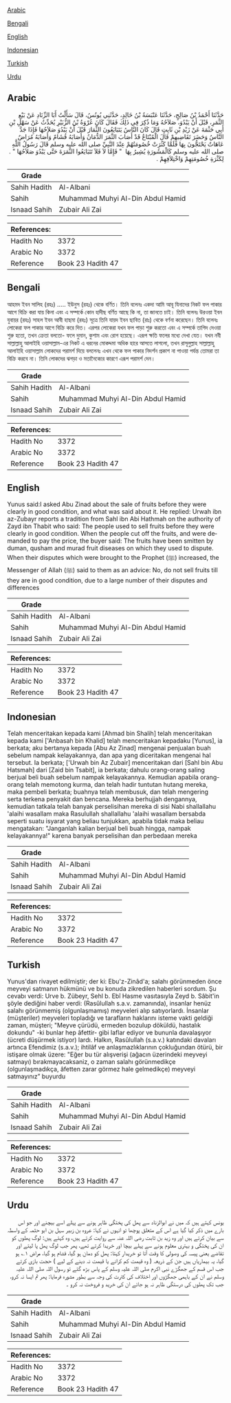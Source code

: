 [Arabic](#arabic)

[Bengali](#bengali)

[English](#english)

[Indonesian](#indonesian)

[Turkish](#turkish)

[Urdu](#urdu)

## Arabic


<div dir="rtl" lang="ar" style={{fontSize:'larger',backgroundColor:'#f8f9fa',padding:20}}>
حَدَّثَنَا أَحْمَدُ بْنُ صَالِحٍ، حَدَّثَنَا عَنْبَسَةُ بْنُ خَالِدٍ، حَدَّثَنِي يُونُسُ، قَالَ سَأَلْتُ أَبَا الزِّنَادِ عَنْ بَيْعِ الثَّمَرِ، قَبْلَ أَنْ يَبْدُوَ، صَلاَحُهُ وَمَا ذُكِرَ فِي ذَلِكَ فَقَالَ كَانَ عُرْوَةُ بْنُ الزُّبَيْرِ يُحَدِّثُ عَنْ سَهْلِ بْنِ أَبِي حَثْمَةَ عَنْ زَيْدِ بْنِ ثَابِتٍ قَالَ كَانَ النَّاسُ يَتَبَايَعُونَ الثِّمَارَ قَبْلَ أَنْ يَبْدُوَ صَلاَحُهَا فَإِذَا جَدَّ النَّاسُ وَحَضَرَ تَقَاضِيهِمْ قَالَ الْمُبْتَاعُ قَدْ أَصَابَ الثَّمَرَ الدُّمَانُ وَأَصَابَهُ قُشَامٌ وَأَصَابَهُ مُرَاضٌ عَاهَاتٌ يَحْتَجُّونَ بِهَا فَلَمَّا كَثُرَتْ خُصُومَتُهُمْ عِنْدَ النَّبِيِّ صلى الله عليه وسلم قَالَ رَسُولُ اللَّهِ صلى الله عليه وسلم كَالْمَشُورَةِ يُشِيرُ بِهَا ‏ "‏ فَإِمَّا لاَ فَلاَ تَتَبَايَعُوا الثَّمَرَةَ حَتَّى يَبْدُوَ صَلاَحُهَا ‏"‏ ‏.‏ لِكَثْرَةِ خُصُومَتِهِمْ وَاخْتِلاَفِهِمْ ‏.‏
</div>
<div style={{backgroundColor:'#f8f9fa',padding:20, marginBottom: 10}}><table> <thead> <tr> <th>Grade</th> <th></th> </tr> </thead> <tbody> <tr><td>Sahih Hadith</td><td>Al-Albani</td></tr><tr><td>Sahih</td><td>Muhammad Muhyi Al-Din Abdul Hamid</td></tr><tr><td>Isnaad Sahih</td><td>Zubair Ali Zai</td></tr></tbody></table><table> <thead> <tr> <th>References:</th> <th></th> </tr> </thead> <tbody><tr><td>Hadith No</td><td>3372</td></tr><tr><td>Arabic No</td><td>3372</td></tr><tr><td>Reference</td><td>Book 23 Hadith 47</td></tr></tbody></table></div>

## Bengali


<div dir="ltr" lang="bn" style={{fontSize:'larger',backgroundColor:'#f8f9fa',padding:20}}>
আহমদ ইবন সালিহ (রহঃ) ..... ইউনুস (রহঃ) থেকে বর্ণিত। তিনি বলেনঃ একদা আমি আবূ যিনাদের নিকট ফল পাকার আগে বিক্রি করা যায় কিনা এবং এ সম্পর্কে কোন হাদীছ বর্ণিত আছে কি না, তা জানতে চাই। তিনি বলেনঃ উরওয়া ইবন যুবায়র (রহঃ) সাহল ইবন আবী হাছমা (রহঃ) সূত্রে তিনি যায়দ ইবন ছাবিত (রাঃ) থেকে বর্ণনা করেছেন। তিনি বলেনঃ লোকেরা ফল পাকার আগে বিক্রি করে দিত। এরপর লোকেরা যখন ফল পাড়া শুরু করতো এবং এ সম্পর্কে তাগিদ দেওয়া শুরু হতো, তখন ক্রেতা বলতো- ফলে দুমান, কুশাম এবং রোগ হয়েছে। এরূপ ক্ষতি ফলের মধ্যে দেখা যেত। যখন নবী সাল্লাল্লাহু আলাইহি ওয়াসাল্লাম-এর নিকট এ ধরনের মোকদ্দমা অধিক হারে আসতে লাগলো, তখন রাসূলুল্লাহ সাল্লাল্লাহু আলাইহি ওয়াসাল্লাম লোকদের পরামর্শ দিয়ে বললেনঃ এখন থেকে ফল পাকার নিদর্শন প্রকাশ না পাওয়া পর্যন্ত তোমরা তা বিক্রি করবে না। তিনি লোকদের ঝগড়া ও মতানৈক্যের কারণে এরূপ পরামর্শ দেন।
</div>
<div style={{backgroundColor:'#f8f9fa',padding:20, marginBottom: 10}}><table> <thead> <tr> <th>Grade</th> <th></th> </tr> </thead> <tbody> <tr><td>Sahih Hadith</td><td>Al-Albani</td></tr><tr><td>Sahih</td><td>Muhammad Muhyi Al-Din Abdul Hamid</td></tr><tr><td>Isnaad Sahih</td><td>Zubair Ali Zai</td></tr></tbody></table><table> <thead> <tr> <th>References:</th> <th></th> </tr> </thead> <tbody><tr><td>Hadith No</td><td>3372</td></tr><tr><td>Arabic No</td><td>3372</td></tr><tr><td>Reference</td><td>Book 23 Hadith 47</td></tr></tbody></table></div>

## English


<div dir="ltr" lang="en" style={{fontSize:'larger',backgroundColor:'#f8f9fa',padding:20}}>
Yunus said:I asked Abu Zinad about the sale of fruits before they were clearly in good condition, and what was said about it. He replied: Urwah ibn az-Zubayr reports a tradition from Sahl ibn Abi Hathmah on the authority of Zayd ibn Thabit who said: The people used to sell fruits before they were clearly in good condition. When the people cut off the fruits, and were demanded to pay the price, the buyer said: The fruits have been smitten by duman, qusham and murad fruit diseases on which they used to dispute. When their disputes which were brought to the Prophet (ﷺ) increased, the Messenger of Allah (ﷺ) said to them as an advice: No, do not sell fruits till they are in good condition, due to a large number of their disputes and differences
</div>
<div style={{backgroundColor:'#f8f9fa',padding:20, marginBottom: 10}}><table> <thead> <tr> <th>Grade</th> <th></th> </tr> </thead> <tbody> <tr><td>Sahih Hadith</td><td>Al-Albani</td></tr><tr><td>Sahih</td><td>Muhammad Muhyi Al-Din Abdul Hamid</td></tr><tr><td>Isnaad Sahih</td><td>Zubair Ali Zai</td></tr></tbody></table><table> <thead> <tr> <th>References:</th> <th></th> </tr> </thead> <tbody><tr><td>Hadith No</td><td>3372</td></tr><tr><td>Arabic No</td><td>3372</td></tr><tr><td>Reference</td><td>Book 23 Hadith 47</td></tr></tbody></table></div>

## Indonesian


<div dir="ltr" lang="id" style={{fontSize:'larger',backgroundColor:'#f8f9fa',padding:20}}>
Telah menceritakan kepada kami [Ahmad bin Shalih] telah menceritakan kepada kami ['Anbasah bin Khalid] telah menceritakan kepadaku [Yunus], ia berkata; aku bertanya kepada [Abu Az Zinad] mengenai penjualan buah sebelum nampak kelayakannya, dan apa yang diceritakan mengenai hal tersebut. Ia berkata; ['Urwah bin Az Zubair] menceritakan dari [Sahl bin Abu Hatsmah] dari [Zaid bin Tsabit], ia berkata; dahulu orang-orang saling berjual beli buah sebelum nampak kelayakannya. Kemudian apabila orang-orang telah memotong kurma, dan telah hadir tuntutan hutang mereka, maka pembeli berkata; buahnya telah membusuk, dan telah mengering serta terkena penyakit dan bencana. Mereka berhujjah dengannya, kemudian tatkala telah banyak perselisihan mereka di sisi Nabi shallallahu 'alaihi wasallam maka Rasulullah shallallahu 'alaihi wasallam bersabda seperti suatu isyarat yang beliau tunjukkan, apabila tidak maka beliau mengatakan: "Janganlah kalian berjual beli buah hingga, nampak kelayakannya!" karena banyak perselisihan dan perbedaan mereka
</div>
<div style={{backgroundColor:'#f8f9fa',padding:20, marginBottom: 10}}><table> <thead> <tr> <th>Grade</th> <th></th> </tr> </thead> <tbody> <tr><td>Sahih Hadith</td><td>Al-Albani</td></tr><tr><td>Sahih</td><td>Muhammad Muhyi Al-Din Abdul Hamid</td></tr><tr><td>Isnaad Sahih</td><td>Zubair Ali Zai</td></tr></tbody></table><table> <thead> <tr> <th>References:</th> <th></th> </tr> </thead> <tbody><tr><td>Hadith No</td><td>3372</td></tr><tr><td>Arabic No</td><td>3372</td></tr><tr><td>Reference</td><td>Book 23 Hadith 47</td></tr></tbody></table></div>

## Turkish


<div dir="ltr" lang="tr" style={{fontSize:'larger',backgroundColor:'#f8f9fa',padding:20}}>
Yunus'dan rivayet edilmiştir; der ki: Ebu'z-Zinâd'a; salahı görünmeden önce meyveyi satmanın hükmünü ve bu konuda zikredilen haberleri sordum. Şu cevabı verdi: Urve b. Zübeyr, Sehl b. Ebî Hasme vasıtasıyla Zeyd b. Sâbit'in şöyle dediğini haber verdi: (Rasûlullah s.a.v. zamanında), insanlar henüz salahı görünmemiş (olgunlaşmamış) meyveleri alıp satıyorlardı. İnsanlar (müşteriler) meyveleri topladığı ve tarafların haklarını isteme vakti geldiği zaman, müşteri; "Meyve çürüdü, ermeden bozulup döküldü, hastalık dokundu" -ki bunlar hep âfettir- gibi laflar ediyor ve bununla davalaşıyor (ücreti düşürmek istiyor) lardı. Halkın, Rasûlullah (s.a.v.) katındaki davaları artınca Efendimiz (s.a.v.); ihtilâf ve anlaşmazlıklarının çokluğundan ötürü, bir istişare olmak üzere: "Eğer bu tür alışverişi (ağacın üzerindeki meyveyi satmayı) bırakmayacaksaniz, o zaman salahı görünmedikçe (olgunlaşmadıkça, âfetten zarar görmez hale gelmedikçe) meyveyi satmayınız” buyurdu
</div>
<div style={{backgroundColor:'#f8f9fa',padding:20, marginBottom: 10}}><table> <thead> <tr> <th>Grade</th> <th></th> </tr> </thead> <tbody> <tr><td>Sahih Hadith</td><td>Al-Albani</td></tr><tr><td>Sahih</td><td>Muhammad Muhyi Al-Din Abdul Hamid</td></tr><tr><td>Isnaad Sahih</td><td>Zubair Ali Zai</td></tr></tbody></table><table> <thead> <tr> <th>References:</th> <th></th> </tr> </thead> <tbody><tr><td>Hadith No</td><td>3372</td></tr><tr><td>Arabic No</td><td>3372</td></tr><tr><td>Reference</td><td>Book 23 Hadith 47</td></tr></tbody></table></div>

## Urdu


<div dir="rtl" lang="ur" style={{fontSize:'larger',backgroundColor:'#f8f9fa',padding:20}}>
یونس کہتے ہیں کہ میں نے ابوالزناد سے پھل کی پختگی ظاہر ہونے سے پہلے اسے بیچنے اور جو اس بارے میں ذکر کیا گیا ہے اس کے متعلق پوچھا تو انہوں نے کہا: عروہ بن زبیر سہل بن ابو حثمہ کے واسطہ سے بیان کرتے ہیں اور وہ زید بن ثابت رضی اللہ عنہ سے روایت کرتے ہیں، وہ کہتے ہیں: لوگ پھلوں کو ان کی پختگی و بہتری معلوم ہونے سے پہلے بیچا اور خریدا کرتے تھے، پھر جب لوگ پھل پا لیتے اور تقاضے یعنی پیسہ کی وصولی کا وقت آتا تو خریدار کہتا: پھل کو دمان ہو گیا، قشام ہو گیا، مراض ۱؎ ہو گیا، یہ بیماریاں ہیں جن کے ذریعہ ( وہ قیمت کم کرانے یا قیمت نہ دینے کے لیے ) حجت بازی کرتے جب اس قسم کے جھگڑے نبی اکرم صلی اللہ علیہ وسلم کے پاس بڑھ گئے تو رسول اللہ صلی اللہ علیہ وسلم نے ان کے باہمی جھگڑوں اور اختلاف کی کثرت کی وجہ سے بطور مشورہ فرمایا: پھر تم ایسا نہ کرو، جب تک پھلوں کی درستگی ظاہر نہ ہو جائے ان کی خرید و فروخت نہ کرو ۔
</div>
<div style={{backgroundColor:'#f8f9fa',padding:20, marginBottom: 10}}><table> <thead> <tr> <th>Grade</th> <th></th> </tr> </thead> <tbody> <tr><td>Sahih Hadith</td><td>Al-Albani</td></tr><tr><td>Sahih</td><td>Muhammad Muhyi Al-Din Abdul Hamid</td></tr><tr><td>Isnaad Sahih</td><td>Zubair Ali Zai</td></tr></tbody></table><table> <thead> <tr> <th>References:</th> <th></th> </tr> </thead> <tbody><tr><td>Hadith No</td><td>3372</td></tr><tr><td>Arabic No</td><td>3372</td></tr><tr><td>Reference</td><td>Book 23 Hadith 47</td></tr></tbody></table></div>